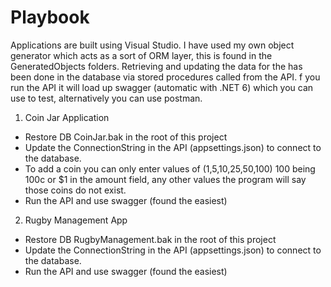 # Playbook

Applications are built using Visual Studio.
I have used my own object generator which acts as a sort of ORM layer, this is found in the GeneratedObjects folders.
Retrieving and updating the data for the has been done in the database via stored procedures called from the API.
f you run the API it will load up swagger (automatic with .NET 6) which you can use to test, alternatively you can use postman.

1. Coin Jar Application
- Restore DB CoinJar.bak in the root of this project
- Update the ConnectionString in the API (appsettings.json) to connect to the database.
- To add a coin you can only enter values of (1,5,10,25,50,100) 100 being 100c or $1 in the amount field, any other values the program will say those coins do not exist.
- Run the API and use swagger (found the easiest)

2. Rugby Management App
- Restore DB RugbyManagement.bak in the root of this project
- Update the ConnectionString in the API (appsettings.json) to connect to the database.
- Run the API and use swagger (found the easiest)




